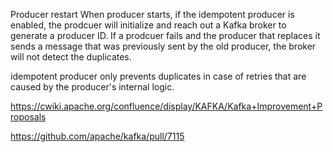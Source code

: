 

Producer restart
When producer starts, if the idempotent producer is enabled, the prodcuer will initialize and reach out a Kafka broker to generate a producer ID. If a prodcuer fails and the producer that replaces it sends a message that was previously sent by the old producer, the broker will not detect the duplicates.

idempotent producer only prevents duplicates in case of retries that are caused by the producer's internal logic.



https://cwiki.apache.org/confluence/display/KAFKA/Kafka+Improvement+Proposals

https://github.com/apache/kafka/pull/7115